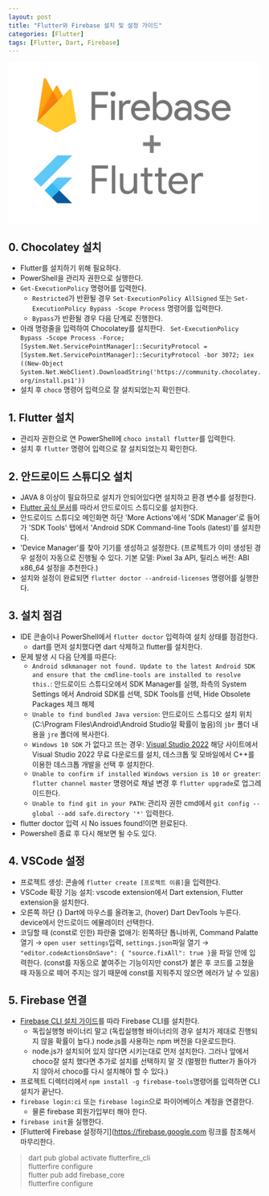 ```yaml
---
layout: post
title: "Flutter와 Firebase 설치 및 설정 가이드"
categories: [Flutter]
tags: [Flutter, Dart, Firebase]
---
```


<img src="/assets/img/flutterfirebase.png" alt="dart" width="500"/>

## 0. Chocolatey 설치

- Flutter를 설치하기 위해 필요하다.
- PowerShell을 관리자 권한으로 실행한다.
- `Get-ExecutionPolicy` 명령어를 입력한다.
  - `Restricted`가 반환될 경우 `Set-ExecutionPolicy AllSigned` 또는 `Set-ExecutionPolicy Bypass -Scope Process` 명령어를 입력한다.
  - `Bypass`가 반환될 경우 다음 단계로 진행한다.
- 아래 명령줄을 입력하여 Chocolatey를 설치한다.
  ` Set-ExecutionPolicy Bypass -Scope Process -Force; [System.Net.ServicePointManager]::SecurityProtocol = [System.Net.ServicePointManager]::SecurityProtocol -bor 3072; iex ((New-Object System.Net.WebClient).DownloadString('https://community.chocolatey.org/install.ps1'))`
- 설치 후 `choco` 명령어 입력으로 잘 설치되었는지 확인한다.

## 1. Flutter 설치

- 관리자 권한으로 연 PowerShell에 `choco install flutter`를 입력한다.
- 설치 후 `flutter` 명령어 입력으로 잘 설치되었는지 확인한다.

## 2. 안드로이드 스튜디오 설치

- JAVA 8 이상이 필요하므로 설치가 안되어있다면 설치하고 환경 변수를 설정한다.
- [Flutter 공식 문서](https://docs.flutter.dev/get-started/install/windows#android-setup)를 따라서 안드로이드 스튜디오를 설치한다.
- 안드로이드 스튜디오 메인화면 하단 'More Actions'에서 'SDK Manager'로 들어가 'SDK Tools' 탭에서 'Android SDK Command-line Tools (latest)'를 설치한다.
- 'Device Manager'를 찾아 기기를 생성하고 설정한다. (프로젝트가 이미 생성된 경우 설정이 자동으로 진행될 수 있다. 기본 모델: Pixel 3a API, 릴리스 버전: ABI x86_64 설정을 추천한다.)
- 설치와 설정이 완료되면 `flutter doctor --android-licenses` 명령어를 실행한다.

## 3. 설치 점검

- IDE 콘솔이나 PowerShell에서 `flutter doctor` 입력하여 설치 상태를 점검한다.
  - dart를 먼저 설치했다면 dart 삭제하고 flutter를 설치한다.
- 문제 발생 시 다음 단계를 따른다:
  - `Android sdkmanager not found. Update to the latest Android SDK and ensure that the cmdline-tools are installed to resolve this.`: 안드로이드 스튜디오에서 SDK Manager를 실행,
    좌측의 System Settings 에서 Android SDK를 선택, SDK Tools를 선택, Hide Obsolete Packages 체크 해제
  - `Unable to find bundled Java version`: 안드로이드 스튜디오 설치 위치(C:\Program Files\Android\Android Studio일 확률이 높음)의 `jbr` 폴더 내용을 `jre` 폴더에 복사한다.
  - `Windows 10 SDK` 가 없다고 뜨는 경우: [Visual Studio 2022](https://visualstudio.microsoft.com/ko/downloads/) 해당 사이트에서 Visual Studio 2022 무료 다운로드를 설치, 데스크톱 및 모바일에서 C++를 이용한 데스크톱 개발을 선택 후 설치한다.
  - `Unable to confirm if installed Windows version is 10 or greater`: `flutter channel master` 명령어로 채널 변경 후 `flutter upgrade`로 업그레이드한다.
  - `Unable to find git in your PATH`: 관리자 권한 cmd에서 `git config --global --add safe.directory '*'` 입력한다.
- flutter doctor 입력 시 No issues found!이면 완료된다.
- Powershell 종료 후 다시 해보면 될 수도 있다.

## 4. VSCode 설정

- 프로젝트 생성: 콘솔에 `flutter create [프로젝트 이름]`을 입력한다.
- VSCode 확장 기능 설치: vscode extension에서 Dart extension, Flutter extension을 설치한다.
- 오른쪽 하단 {} Dart에 마우스를 올려놓고, (hover) Dart DevTools 누른다. device에서 안드로이드 에뮬레이터 선택한다.
- 코딩할 때 (const로 인한) 파란줄 없애기: 왼쪽하단 톱니바퀴, Command Palatte 열기 → `open user settings`입력, `settings.json`파일 열기 → `"editor.codeActionsOnSave": { "source.fixAll": true }`을 파일 안에 입력한다. (const를 자동으로 붙여주는 기능이지만 const가 붙은 후 코드를 고쳤을 때 자동으로 떼어 주지는 않기 때문에 const를 지워주지 않으면 에러가 날 수 있음)

## 5. Firebase 연결

- [Firebase CLI 설치 가이드](https://firebase.google.com/docs/cli?hl=ko#install-cli-windows)를 따라 Firebase CLI를 설치한다.
  - 독립실행형 바이너리 말고 (독립실행형 바이너리의 경우 설치가 제대로 진행되지 않을 확률이 높다.) node.js를 사용하는 npm 버전을 다운로드한다.
  - node.js가 설치되어 있지 않다면 시키는대로 먼저 설치한다. 그러나 앞에서 choco잘 설치 했다면 추가로 설치를 선택하지 말 것 (멀쩡한 flutter가 돌아가지 않아서 choco를 다시 설치해야 할 수 있다.)
- 프로젝트 디렉터리에서 `npm install -g firebase-tools`명령어를 입력하면 CLI 설치가 끝난다.
- `firebase login:ci` 또는 `firebase login`으로 파이어베이스 계정을 연결한다.
  - 물론 firebase 회원가입부터 해야 한다.
- `firebase init`을 실행한다.
- [Flutter에 Firebase 설정하기](https://firebase.google.com 링크를 참조해서 마무리한다.

> dart pub global activate flutterfire_cli<br>
> flutterfire configure<br>
> flutter pub add firebase_core<br>
> flutterfire configure<br>
